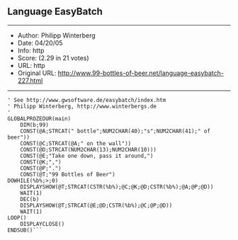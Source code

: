 
## Language EasyBatch ##
---
- Author: Philipp Winterberg
- Date: 04/20/05
- Info: http
- Score:  (2.29 in 21 votes)
- URL: http
- Original URL: http://www.99-bottles-of-beer.net/language-easybatch-227.html
---

```' EasyBatch version of 99 Bottles of beer (Bottles.wsb)
' See http://www.gwsoftware.de/easybatch/index.htm
' Philipp Winterberg, http://www.winterbergs.de
'
GLOBALPROZEDUR(main)
	DIM(b;99)
	CONST(@A;STRCAT(" bottle";NUM2CHAR(40);"s";NUM2CHAR(41);" of beer"))	
	CONST(@C;STRCAT(@A;" on the wall"))
	CONST(@D;STRCAT(NUM2CHAR(13);NUM2CHAR(10)))
	CONST(@E;"Take one down, pass it around,")
	CONST(@K;",")
	CONST(@P;".")
	CONST(@T;"99 Bottles of Beer")
DOWHILE(%b%;>;0)
	DISPLAYSHOW(@T;STRCAT(CSTR(%b%);@C;@K;@D;CSTR(%b%);@A;@P;@D))
	WAIT(1)
	DEC(b)
	DISPLAYSHOW(@T;STRCAT(@E;@D;CSTR(%b%);@C;@P;@D))
	WAIT(1)
LOOP()
	DISPLAYCLOSE()
ENDSUB()```